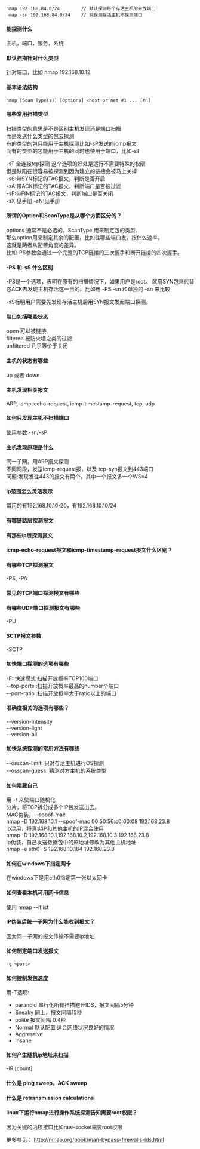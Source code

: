 
    nmap 192.168.84.0/24        // 默认探测每个存活主机的开放端口
    nmap -sn 192.168.84.0/24    // 只探测存活主机不探测端口


#### 能探测什么
主机，端口，服务，系统  

####  默认扫描针对什么类型
针对端口，比如 nmap 192.168.10.12  

#### 基本语法结构

    nmap [Scan Type(s)] [Options] <host or net #1 ... [#n]  

####  哪些常用扫描类型
扫描类型的意思是不是区别主机发现还是端口扫描  
而是发送什么类型的包去探测  
有的类型的包只能用于主机探测比如-sP发送的icmp报文  
而有的类型的包能用于主机的同时也使用于端口，比如-sT  

-sT 全连接tcp探测
这个选项的好处是运行不需要特殊的权限  
但是缺陷在很容易被探测到因为建立的链接会被马上关掉  
-sS:带SYN标记的TAC报文，判断是否开启  
-sA:带ACK标记的TAC报文，判断端口是否被过滤  
-sF:带FIN标记的TAC报文，判断端口是否关闭  
-sX:见手册
-sN:见手册

####  所谓的Option和ScanType是从哪个方面区分的？
options 通常不是必选的。ScanType 用来制定包的类型。  
那么option用来制定其余的配置，比如往哪些端口发，按什么速率。  
这就是两者从配置角度的差异。  
比如-PS参数会通过一个完整的TCP链接的三次握手和断开链接的四次握手。  

####  -PS 和-sS 什么区别
-PS是一个选项，表明在原有的扫描情况下，如果用户是root。
就用SYN包来代替怨ACK去发现主机存活这一目的。比如用
-PS -sn 和单独的 -sn 来比较

-sS标明用户需要先发现存活主机后用SYN报文发起端口探测。

####  端口包括哪些状态
open 可以被链接  
filtered 被防火墙之类的过滤  
unfiltered 几乎等价于关闭  


####  主机的状态有哪些
up 或者 down  

####  主机发现相关报文
ARP, icmp-echo-request, icmp-timestamp-request, tcp, udp

####  如何只发现主机不扫描端口  
使用参数 -sn/-sP  


####  主机发现原理是什么
同一子网，用ARP报文探测  
不同网段，发送icmp-request报，以及 tcp-syn报文到443端口  
问题:发现发往443的报文有两个，其中一个报文多一个WS=4  

####  ip范围怎么灵活表示
常用的有192.168.10.10-20，有192.168.10.10/24

####  有哪链路层探测报文
####  有那些ip层探测报文
####  icmp-echo-request报文和icmp-timestamp-request报文什么区别？


####  有哪些TCP探测报文
-PS, -PA  


####  常见的TCP端口探测报文有哪些


####  有哪些UDP端口探测报文有哪些
-PU  

####  SCTP报文参数
-SCTP  


####  加快端口探测的选项有哪些
-F: 快速模式 扫描开放概率TOP100端口  
--top-ports <number>:扫描开放概率最高的number个端口  
--port-ratio <ratio>:扫描开放概率大于ratio以上的端口  


####  准确度相关的选项有哪些？
--version-intensity <level>  
--version-light  
--version-all  


####  加快系统探测的常用方法有哪些
--osscan-limit: 只对存活主机进行OS探测  
--osscan-guess: 猜测对方主机的系统类型  


####  如何隐藏自己
用 -r 来使端口随机化  
分片，将TCP拆分成多个IP包发送出去。  
MAC伪装，--spoof-mac  
nmap -D 192.168.10.1 --spoof-mac 00:50:56:c0:00:08 192.168.23.8  
ip混用，将真实IP和其他主机的IP混合使用  
nmap -D 192.168.10.1,192.168.10.2,192.168.10.3 192.168.23.8  
ip伪装，自己发送数据包中的原地址修改为其他主机地址  
nmap -e eth0 -S 192.168.10.184 192.168.23.8  


####  如何在windows下指定网卡
在windows下是用eth0指定第一张以太网卡  


####  如何查看本机可用网卡信息
使用 nmap --iflist  


####  IP伪装后统一子网为什么能收到报文？
因为同一子网的报文传输不需要ip地址  


####  如何制定端口发送报文
    -g <port>  


####  如何控制发包速度
用-T选项:
* paranoid 串行化所有扫描避开IDS，报文间隔5分钟
* Sneaky 同上，报文间隔15秒
* polite 报文间隔 0.4秒
* Normal 默认配置 适合网络状况良好的情况
* Aggressive
* Insane 


####  如何产生随机ip地址来扫描
-iR [count]


####  什么是 ping sweep，ACK sweep
####  什么是 retransmission calculations
####  linux下运行nmap进行操作系统探测告知需要root权限？
因为关键的内核接口比如raw-socket需要root权限


更多参见：
http://nmap.org/book/man-bypass-firewalls-ids.html

